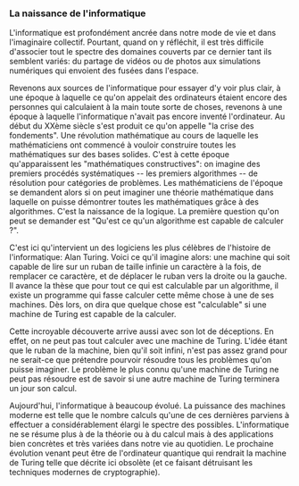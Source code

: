 
### La naissance de l'informatique

L'informatique est profondément ancrée dans notre mode de vie et dans l'imaginaire collectif. Pourtant, quand on y réfléchit, il est très difficile d'associer tout le spectre des domaines couverts par ce dernier tant ils semblent variés: du partage de vidéos ou de photos aux simulations numériques qui envoient des fusées dans l'espace.

Revenons aux sources de l'informatique pour essayer d'y voir plus clair, à une époque à laquelle ce qu'on appelait des ordinateurs étaient encore des personnes qui calculaient à la main toute sorte de choses, revenons à une époque à laquelle l'informatique n'avait pas encore inventé l'ordinateur. Au début du XXème siècle s'est produit ce qu'on appelle "la crise des fondements". Une révolution mathématique au cours de laquelle les mathématiciens ont commencé à vouloir construire toutes les mathématiques sur des bases solides. C'est à cette époque qu'apparaissent les "mathématiques constructives": on imagine des premiers procédés systématiques -- les premiers algorithmes -- de résolution pour catégories de problèmes. Les mathématiciens de l'époque se demandent alors si on peut imaginer une théorie mathématique dans laquelle on puisse démontrer toutes les mathématiques grâce à des algorithmes. C'est la naissance de la logique. La première question qu'on peut se demander est "Qu'est ce qu'un algorithme est capable de calculer ?".

C'est ici qu'intervient un des logiciens les plus célèbres de l'histoire de l'informatique: Alan Turing. Voici ce qu'il imagine alors: une machine qui soit capable de lire sur un ruban de taille infinie un caractère à la fois, de remplacer ce caractère, et de déplacer le ruban vers la droite ou la gauche. Il avance la thèse que pour tout ce qui est calculable par un algorithme, il existe un programme qui fasse calculer cette même chose à une de ses machines. Dès lors, on dira que quelque chose est "calculable" si une machine de Turing est capable de la calculer.

Cette incroyable découverte arrive aussi avec son lot de déceptions. En effet, on ne peut pas tout calculer avec une machine de Turing. L'idée étant que le ruban de la machine, bien qu'il soit infini, n'est pas assez grand pour ne serait-ce que prétendre pourvoir résoudre tous les problèmes qu'on puisse imaginer. Le problème le plus connu qu'une machine de Turing ne peut pas résoudre est de savoir si une autre machine de Turing terminera un jour son calcul.

Aujourd'hui, l'informatique à beaucoup évolué. La puissance des machines moderne est telle que le nombre calculs qu'une de ces dernières  parviens à effectuer a considérablement élargi le spectre des possibles. L'informatique ne se résume plus à de la théorie ou à du calcul mais à des applications bien concrètes et très variées dans notre vie au quotidien. Le prochaine évolution venant peut être de l'ordinateur quantique qui rendrait la machine de Turing telle que décrite ici obsolète (et ce faisant détruisant les techniques modernes de cryptographie).
